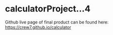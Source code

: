 # calculatorProject...4

Github live page of final product can be found here: https://crew7.github.io/calculator
